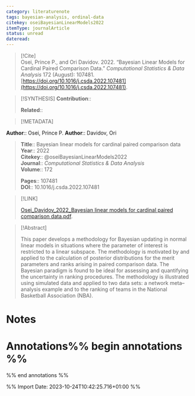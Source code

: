 ```yaml
---
category: literaturenote
tags: bayesian-analysis, ordinal-data
citekey: oseiBayesianLinearModels2022
itemType: journalArticle
status: unread  
dateread:  
---
```


> [!Cite]  
> Osei, Prince P., and Ori Davidov. 2022. “Bayesian Linear Models for Cardinal Paired Comparison Data.” _Computational Statistics & Data Analysis_ 172 (August): 107481. [https://doi.org/10.1016/j.csda.2022.107481](https://doi.org/10.1016/j.csda.2022.107481).

> [!SYNTHESIS] 
>**Contribution**::
>
>**Related**:: 
>

> [!METADATA]  
>
**Author**:: Osei, Prince P.
**Author**:: Davidov, Ori<br>
> **Title**:: Bayesian linear models for cardinal paired comparison data    
> **Year**:: 2022     
> **Citekey**:: @oseiBayesianLinearModels2022    
>**Journal**:: *Computational Statistics & Data Analysis*    
>**Volume**:: 172    
>     
>    
>    
>     
> **Pages**:: 107481    
>**DOI**:: 10.1016/j.csda.2022.107481    
>

> [!LINK] 
>
> [Osei_Davidov_2022_Bayesian linear models for cardinal paired comparison data.pdf](file:///Users/steven/Library/CloudStorage/GoogleDrive-steven.golovkine@ul.ie/My%20Drive/bibliography/Computational%20Statistics%20&%20Data%20Analysis/2022/Osei_Davidov_2022_Bayesian%20linear%20models%20for%20cardinal%20paired%20comparison%20data.pdf).

>[!Abstract]
>
>This paper develops a methodology for Bayesian updating in normal linear models in situations where the parameter of interest is restricted to a linear subspace. The methodology is motivated by and applied to the calculation of posterior distributions for the merit parameters and ranks arising in paired comparison data. The Bayesian paradigm is found to be ideal for assessing and quantifying the uncertainty in ranking procedures. The methodology is illustrated using simulated data and applied to two data sets: a network meta–analysis example and to the ranking of teams in the National Basketball Association (NBA).
>>


# Notes<br>
# Annotations%% begin annotations %%  
 
  
%% end annotations %%

%% Import Date: 2023-10-24T10:42:25.716+01:00 %%
